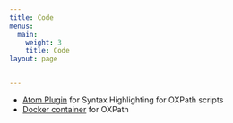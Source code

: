 ```yaml
---
title: Code
menus:
  main:
    weight: 3
    title: Code
layout: page


---
```


* [Atom Plugin](https://github.com/irgroup/language-oxpath) for Syntax Highlighting for OXPath scripts
* [Docker container](https://github.com/irgroup/oxpath_docker) for OXPath
<!--* [Code]() for ranking and evaluation stuff-->
